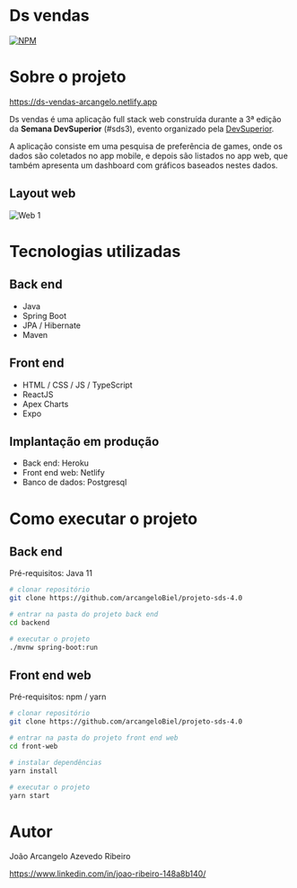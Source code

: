 # Ds vendas
[![NPM](https://img.shields.io/npm/l/react)](https://github.com/neliocursos/exemplo-readme/blob/main/LICENSE) 

# Sobre o projeto

https://ds-vendas-arcangelo.netlify.app

Ds vendas é uma aplicação full stack web construída durante a 3ª edição da **Semana DevSuperior** (#sds3), evento organizado pela [DevSuperior](https://devsuperior.com "Site da DevSuperior").

A aplicação consiste em uma pesquisa de preferência de games, onde os dados são coletados no app mobile, e depois são listados no app web, que também apresenta um dashboard com gráficos baseados nestes dados.


## Layout web
![Web 1](https://user-images.githubusercontent.com/37083709/133946042-a9613958-4274-44cc-a11b-879d69449a8a.png)


# Tecnologias utilizadas
## Back end
- Java
- Spring Boot
- JPA / Hibernate
- Maven
## Front end
- HTML / CSS / JS / TypeScript
- ReactJS
- Apex Charts
- Expo
## Implantação em produção
- Back end: Heroku
- Front end web: Netlify
- Banco de dados: Postgresql

# Como executar o projeto

## Back end
Pré-requisitos: Java 11

```bash
# clonar repositório
git clone https://github.com/arcangeloBiel/projeto-sds-4.0

# entrar na pasta do projeto back end
cd backend

# executar o projeto
./mvnw spring-boot:run
```

## Front end web
Pré-requisitos: npm / yarn

```bash
# clonar repositório
git clone https://github.com/arcangeloBiel/projeto-sds-4.0

# entrar na pasta do projeto front end web
cd front-web

# instalar dependências
yarn install

# executar o projeto
yarn start
```

# Autor

João Arcangelo Azevedo Ribeiro

https://www.linkedin.com/in/joao-ribeiro-148a8b140/
